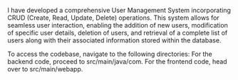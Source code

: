 I have developed a comprehensive User Management System incorporating CRUD (Create, Read, Update, Delete) operations. This system allows for seamless user interaction, enabling the addition of new users, modification of specific user details, deletion of users, and retrieval of a complete list of users along with their associated information stored within the database.


To access the codebase, navigate to the following directories:
For the backend code, proceed to src/main/java/com.
For the frontend code, head over to  src/main/webapp.
